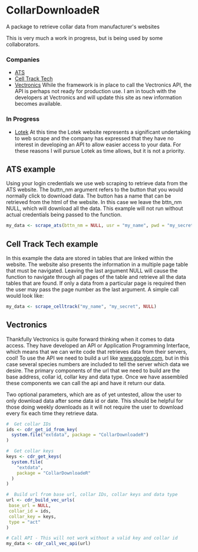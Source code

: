 # CollarDownloadeR
A package to retrieve collar data from manufacturer's websites

This is very much a work in progress, but is being used by some collaborators.

### Companies
- [ATS](https://atstrack.com/)
- [Cell Track Tech](https://www.celltracktech.com/)
- [Vectronics](https://www.vectronic-aerospace.com/)
While the framework is in place to call the Vectronics API, the API is perhaps
not ready for production use.  I am in touch with the developers at Vectronics 
and will update this site as new information becomes available.

### In Progress
- [Lotek](http://www.lotek.com/)
At this time the Lotek website represents a significant undertaking to web 
scrape and the company has expressed that they have no interest in developing 
an API to allow easier access to your data.  For these reasons I will pursue 
Lotek as time allows, but it is not a priority.

## ATS example 
Using your login credentials we use web scraping to retrieve data from the ATS website.  The buttn_nm argument refers to the button that you would normally click to download data.  The button has a name that can be retrieved from the html of the website.  In this case we leave the bttn_nm NULL, which will download all the data.  This example will not run without actual credentials being passed to the function.

```R
my_data <- scrape_ats(bttn_nm = NULL, usr = "my_name", pwd = "my_secret")
```

## Cell Track Tech example
In this example the data are stored in tables that are linked within the website.  The website also presents the information in a multiple page table that must be navigated.  Leaving the last argument NULL will cause the function to navigate through all pages of the table and retrieve all the data tables that are found.  If only a data from a particular page is required then the user may pass the page number as the last argument.  A simple call would look like:

```R
my_data <- scrape_celltrack("my_name", "my_secret", NULL)
```

## Vectronics
Thankfully Vectronics is quite forward thinking when it comes to data access.  They have developed an API or Application Programming Interface, which means that we can write code that retrieves data from their servers, cool!  To use the API we need to build a url like www.google.com, but in this case several species numbers are included to tell the server which data we desire.  The primary components of the url that we need to build are the base address, collar id, collar key and data type.  Once we have assembled these components we can call the api and have it return our data.

Two optional parameters, which are as of yet untested, allow the user to only download data after some data id or date.  This should be helpful for those doing weekly downloads as it will not require the user to download every fix each time they retrieve data.

```R
#  Get collar IDs
ids <- cdr_get_id_from_key(
  system.file("extdata", package = "CollarDownloadeR")
)

#  Get collar keys
keys <- cdr_get_keys(
  system.file(
    "extdata",
    package = "CollarDownloadeR"
  )
)

#  Build url from base url, collar IDs, collar keys and data type
url <- cdr_build_vec_urls(
 base_url = NULL,
 collar_id = ids,
 collar_key = keys,
 type = "act"
)

# Call API - This will not work without a valid key and collar id
my_data <- cdr_call_vec_api(url)

```
